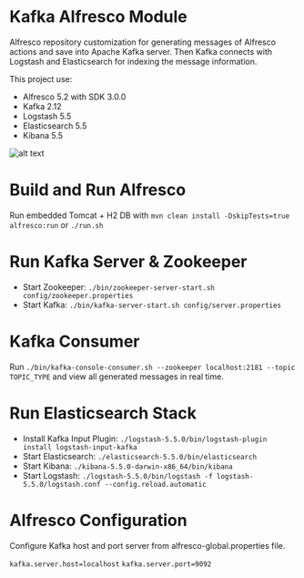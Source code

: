 # Kafka Alfresco Module

Alfresco repository customization for generating messages of Alfresco actions and save into Apache Kafka server.
Then Kafka connects with Logstash and Elasticsearch for indexing the message information.

This project use:
 * Alfresco 5.2 with SDK 3.0.0
 * Kafka 2.12
 * Logstash 5.5
 * Elasticsearch 5.5
 * Kibana 5.5
 
 
 ![alt text](https://github.com/davidantonlou/KafkaAlfrescoModule/src/resources/module_schema.png)



# Build and Run Alfresco

Run embedded Tomcat + H2 DB with `mvn clean install -DskipTests=true alfresco:run` or `./run.sh` 

 
# Run Kafka Server & Zookeeper

 * Start Zookeeper: `./bin/zookeeper-server-start.sh config/zookeeper.properties`
 * Start Kafka: `./bin/kafka-server-start.sh config/server.properties`
  
 
# Kafka Consumer

Run `./bin/kafka-console-consumer.sh --zookeeper localhost:2181 --topic TOPIC_TYPE` and view all generated messages in real time.
  
  
# Run Elasticsearch Stack

 * Install Kafka Input Plugin: `./logstash-5.5.0/bin/logstash-plugin install logstash-input-kafka`
 * Start Elasticsearch: `./elasticsearch-5.5.0/bin/elasticsearch`
 * Start Kibana: `./kibana-5.5.0-darwin-x86_64/bin/kibana`
 * Start Logstash: `./logstash-5.5.0/bin/logstash -f logstash-5.5.0/logstash.conf --config.reload.automatic`

 
# Alfresco Configuration

Configure Kafka host and port server from alfresco-global.properties file.

`kafka.server.host=localhost`
`kafka.server.port=9092`